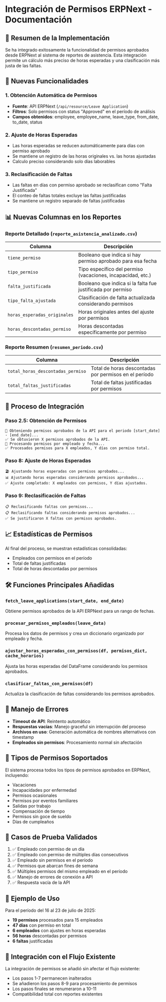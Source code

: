 # Integración de Permisos ERPNext - Documentación

## 🎯 Resumen de la Implementación

Se ha integrado exitosamente la funcionalidad de permisos aprobados desde ERPNext al sistema de reportes de asistencia. Esta integración permite un cálculo más preciso de horas esperadas y una clasificación más justa de las faltas.

## 🔧 Nuevas Funcionalidades

### 1. Obtención Automática de Permisos
- **Fuente**: API ERPNext (`/api/resource/Leave Application`)
- **Filtros**: Solo permisos con status "Approved" en el período de análisis
- **Campos obtenidos**: employee, employee_name, leave_type, from_date, to_date, status

### 2. Ajuste de Horas Esperadas
- Las horas esperadas se reducen automáticamente para días con permiso aprobado
- Se mantiene un registro de las horas originales vs. las horas ajustadas
- Calculo preciso considerando solo días laborables

### 3. Reclasificación de Faltas
- Las faltas en días con permiso aprobado se reclasifican como "Falta Justificada"
- El conteo de faltas totales excluye las faltas justificadas
- Se mantiene un registro separado de faltas justificadas

## 📊 Nuevas Columnas en los Reportes

### Reporte Detallado (`reporte_asistencia_analizado.csv`)
| Columna | Descripción |
|---------|-------------|
| `tiene_permiso` | Booleano que indica si hay permiso aprobado para esa fecha |
| `tipo_permiso` | Tipo específico del permiso (vacaciones, incapacidad, etc.) |
| `falta_justificada` | Booleano que indica si la falta fue justificada por permiso |
| `tipo_falta_ajustada` | Clasificación de falta actualizada considerando permisos |
| `horas_esperadas_originales` | Horas originales antes del ajuste por permisos |
| `horas_descontadas_permiso` | Horas descontadas específicamente por permiso |

### Reporte Resumen (`resumen_periodo.csv`)
| Columna | Descripción |
|---------|-------------|
| `total_horas_descontadas_permiso` | Total de horas descontadas por permisos en el período |
| `total_faltas_justificadas` | Total de faltas justificadas por permisos |

## 🔄 Proceso de Integración

### Paso 2.5: Obtención de Permisos
```
📄 Obteniendo permisos aprobados de la API para el periodo [start_date] - [end_date]...
✅ Se obtuvieron X permisos aprobados de la API.
🔄 Procesando permisos por empleado y fecha...
✅ Procesados permisos para X empleados, Y días con permiso total.
```

### Paso 8: Ajuste de Horas Esperadas
```
🏖️ Ajustando horas esperadas con permisos aprobados...
📊 Ajustando horas esperadas considerando permisos aprobados...
✅ Ajuste completado: X empleados con permisos, Y días ajustados.
```

### Paso 9: Reclasificación de Faltas
```
📋 Reclasificando faltas con permisos...
📋 Reclasificando faltas considerando permisos aprobados...
✅ Se justificaron X faltas con permisos aprobados.
```

## 📈 Estadísticas de Permisos

Al final del proceso, se muestran estadísticas consolidadas:
- Empleados con permisos en el período
- Total de faltas justificadas
- Total de horas descontadas por permisos

## 🛠️ Funciones Principales Añadidas

### `fetch_leave_applications(start_date, end_date)`
Obtiene permisos aprobados de la API ERPNext para un rango de fechas.

### `procesar_permisos_empleados(leave_data)`
Procesa los datos de permisos y crea un diccionario organizado por empleado y fecha.

### `ajustar_horas_esperadas_con_permisos(df, permisos_dict, cache_horarios)`
Ajusta las horas esperadas del DataFrame considerando los permisos aprobados.

### `clasificar_faltas_con_permisos(df)`
Actualiza la clasificación de faltas considerando los permisos aprobados.

## 🔄 Manejo de Errores

- **Timeout de API**: Reintento automático
- **Respuestas vacías**: Manejo graceful sin interrupción del proceso
- **Archivos en uso**: Generación automática de nombres alternativos con timestamp
- **Empleados sin permisos**: Procesamiento normal sin afectación

## 📝 Tipos de Permisos Soportados

El sistema procesa todos los tipos de permisos aprobados en ERPNext, incluyendo:
- Vacaciones
- Incapacidades por enfermedad
- Permisos ocasionales
- Permisos por eventos familiares
- Salidas por trabajo
- Compensación de tiempo
- Permisos sin goce de sueldo
- Días de cumpleaños

## 🧪 Casos de Prueba Validados

1. ✅ Empleado con permiso de un día
2. ✅ Empleado con permiso de múltiples días consecutivos
3. ✅ Empleado sin permisos en el período
4. ✅ Permisos que abarcan fines de semana
5. ✅ Múltiples permisos del mismo empleado en el período
6. ✅ Manejo de errores de conexión a API
7. ✅ Respuesta vacía de la API

## 📅 Ejemplo de Uso

Para el período del 16 al 23 de julio de 2025:
- **19 permisos** procesados para 15 empleados
- **47 días** con permiso en total
- **6 empleados** con ajustes en horas esperadas
- **56 horas** descontadas por permisos
- **6 faltas** justificadas

## 🔗 Integración con el Flujo Existente

La integración de permisos se añadió sin afectar el flujo existente:
- Los pasos 1-7 permanecen inalterados
- Se añadieron los pasos 8-9 para procesamiento de permisos
- Los pasos finales se renumeraron a 10-11
- Compatibilidad total con reportes existentes
